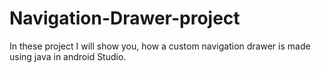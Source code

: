 # Navigation-Drawer-project
In these project I will show you, how a custom navigation drawer is made using java in android Studio.
